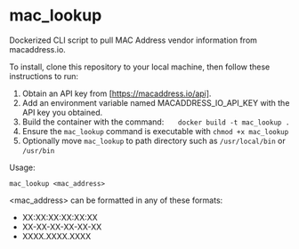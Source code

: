 # mac_lookup
Dockerized CLI script to pull MAC Address vendor information from macaddress.io.

To install, clone this repository to your local machine, then follow these instructions to run: 

1. Obtain an API key from [https://macaddress.io/api].
2. Add an environment variable named MACADDRESS_IO_API_KEY with the API key you obtained.
3. Build the container with the command: 
```   docker build -t mac_lookup .```
4. Ensure the ```mac_lookup``` command is executable with ```chmod +x mac_lookup```
5. Optionally move ```mac_lookup``` to path directory such as ```/usr/local/bin``` or ```/usr/bin```

Usage: 

```mac_lookup <mac_address>```

<mac_address> can be formatted in any of these formats: 
* XX:XX:XX:XX:XX:XX
* XX-XX-XX-XX-XX-XX
* XXXX.XXXX.XXXX